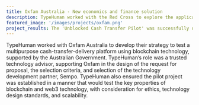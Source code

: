 ```yaml
---
title: Oxfam Australia - New economics and finance solution
description: TypeHuman worked with the Red Cross to explore the application of blockchain to better coordinate the identification of volunteer and humanitarian workers. 
featured_image: '/images/projects/oxfam.png'
project_results: The 'Unblocked Cash Transfer Pilot' was successfully delivered between Oxfam Australia and Oxfam Vanuatu in April - May, 2019. The new system took an average of six minutes to onboard each user with a cryptocurrency tap and pay card, as opposed to an hour under the previous direct cash disbursements. The old cash disbursements method required cumbersome ID checks and visiting a local bank for settlement. This is the first time an NGO has used a stable coin (DAI) to provide aid anywhere.<br/><br />The Unblocked Project lead at Oxfam in Vanuatu, Sandra Hart, said "For the first time ever, thanks to the use of a stablecoin, we now have end-to-end transparency, ensuring that the people who receive funds are the ones that need it. It's a game changer for Oxfam that ultimately makes our work easier and more effective."
---
```


TypeHuman worked with Oxfam Australia to develop their strategy to test a multipurpose cash-transfer-delivery platform using blockchain technology, supported by the Australian Government. TypeHuman’s role was a trusted technology advisor, supporting Oxfam in the design of the request for proposal, the selection criteria, and selection of the technology development partner, Sempo. TypeHuman also ensured the pilot project was established in a manner that would test the key properties of blockchain and web3 technology, with consideration for ethics, technology design standards, and scalability.